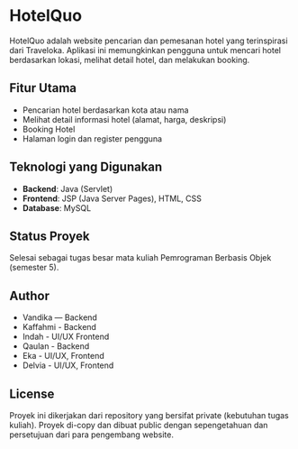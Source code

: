# HotelQuo

HotelQuo adalah website pencarian dan pemesanan hotel yang terinspirasi dari Traveloka. Aplikasi ini memungkinkan pengguna untuk mencari hotel berdasarkan lokasi, melihat detail hotel, dan melakukan booking.

## Fitur Utama
- Pencarian hotel berdasarkan kota atau nama
- Melihat detail informasi hotel (alamat, harga, deskripsi)
- Booking Hotel
- Halaman login dan register pengguna

## Teknologi yang Digunakan
- **Backend**: Java (Servlet)
- **Frontend**: JSP (Java Server Pages), HTML, CSS
- **Database**: MySQL

## Status Proyek
Selesai sebagai tugas besar mata kuliah Pemrograman Berbasis Objek (semester 5).

## Author
- Vandika — Backend
- Kaffahmi - Backend
- Indah - UI/UX Frontend
- Qaulan - Backend
- Eka - UI/UX, Frontend
- Delvia - UI/UX, Frontend

## License
Proyek ini dikerjakan dari repository yang bersifat private (kebutuhan tugas kuliah). Proyek di-copy dan dibuat public dengan sepengetahuan dan persetujuan dari para pengembang website.
